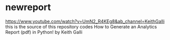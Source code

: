 # newreport

https://www.youtube.com/watch?v=UmN2_R4KEg8&ab_channel=KeithGalli
this is the source of this repository codes
How to Generate an Analytics Report (pdf) in Python! 
by Keith Galli

